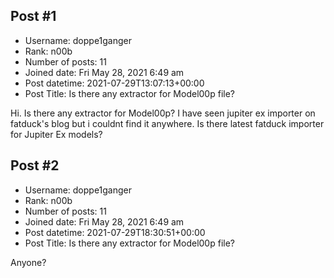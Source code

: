 ## Post #1
- Username: doppe1ganger
- Rank: n00b
- Number of posts: 11
- Joined date: Fri May 28, 2021 6:49 am
- Post datetime: 2021-07-29T13:07:13+00:00
- Post Title: Is there any extractor for Model00p file?

Hi. Is there any extractor for Model00p? I have seen jupiter ex importer on fatduck's blog but i couldnt find it anywhere. Is there latest fatduck importer for Jupiter Ex models?
## Post #2
- Username: doppe1ganger
- Rank: n00b
- Number of posts: 11
- Joined date: Fri May 28, 2021 6:49 am
- Post datetime: 2021-07-29T18:30:51+00:00
- Post Title: Is there any extractor for Model00p file?

Anyone?
